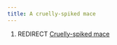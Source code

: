 ```yaml
---
title: A cruelly-spiked mace
---
```


1.  REDIRECT [Cruelly-spiked mace](Cruelly-spiked_mace "wikilink")